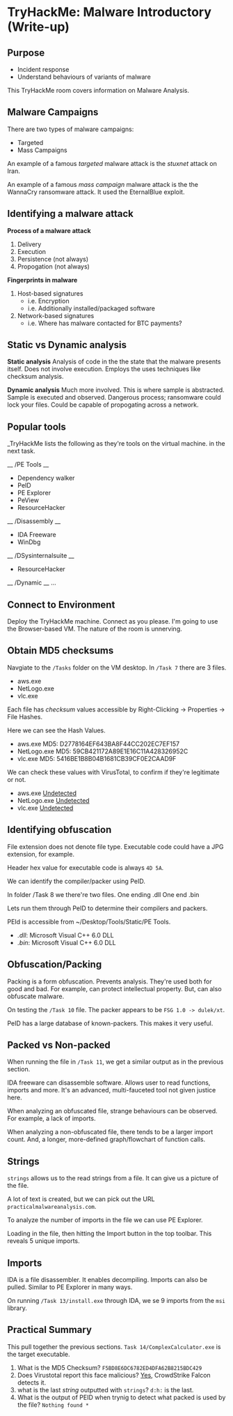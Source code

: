 # TryHackMe: Malware Introductory (Write-up)

## Purpose

- Incident response
- Understand behaviours of variants of malware

This TryHackMe room covers information on Malware Analysis.

## Malware Campaigns

There are two types of malware campaigns:
- Targeted
- Mass Campaigns

An example of a famous _targeted_ malware attack is the _stuxnet_ attack on Iran. 

An example of a famous _mass campaign_ malware attack is the the WannaCry ransomware attack. It used the EternalBlue exploit.

## Identifying a malware attack

__Process of a malware attack__
1. Delivery
2. Execution 
3. Persistence (not always)
4. Propogation (not always)

__Fingerprints in malware__
1. Host-based signatures
	- i.e. Encryption
	- i.e. Additionally installed/packaged software
2. Network-based signatures
	- i.e. Where has malware contacted for BTC payments?

## Static vs Dynamic analysis

__Static analysis__
Analysis of code in the the state that the malware presents itself.
Does not involve execution.
Employs the uses techniques like checksum analysis.

__Dynamic analysis__
Much more involved.
This is where sample is abstracted.
Sample is executed and observed.
Dangerous process; ransomware could lock your files.
Could be capable of propogating across a network.

## Popular tools

_TryHackMe lists the following  as they're tools on the virtual machine. in the next task.


__ /PE Tools __
- Dependency walker
- PeID
- PE Explorer
- PeView
- ResourceHacker

__ /Disassembly __
- IDA Freeware
- WinDbg

__ /DSysinternalsuite __
- ResourceHacker

__ /Dynamic __
...

## Connect to Environment

Deploy the TryHackMe machine.
Connect as you please.
I'm going to use the Browser-based VM.
The nature of the room is unnerving.

## Obtain MD5 checksums

Navgiate to the `/Tasks` folder on the VM desktop.
In `/Task 7` there are 3 files.
- aws.exe
- NetLogo.exe
- vlc.exe

Each file has _checksum_ values accessible by Right-Clicking -> Properties -> File Hashes.

Here we can see the Hash Values.

- aws.exe MD5: D2778164EF643BA8F44CC202EC7EF157
- NetLogo.exe MD5: 59CB421172A89E1E16C11A428326952C
- vlc.exe MD5: 5416BE1B8B04B1681CB39CF0E2CAAD9F

We can check these values with VirusTotal, to confirm if they're legitimate or not.

- aws.exe [Undetected](https://www.virustotal.com/gui/file/28b001bb9a72ae7a24242bfab248d767a1ac5dec981c672a3944f7a072375e9a/detection)
- NetLogo.exe [Undetected](https://www.virustotal.com/gui/file/e86ee0e2f0aec066c3315b40f754ee25ac3c7d3db7dec20c2e82c8d9f5695536/detection)
- vlc.exe [Undetected](https://www.virustotal.com/gui/file/900021691973aafe47b125d51e1bae5192760e91552dda0c7051226640c0a248/detection)

## Identifying obfuscation

File extension does not denote file type.
Executable code could have a JPG extension, for example.

Header hex value for executable code is always `4D 5A`. 

We can identify the compiler/packer using PeID.

In folder /Task 8 we there're two files.
One ending .dll
One end .bin

Lets run them through PeID to determine their compilers and packers.

PEId is accessible from ~/Desktop/Tools/Static/PE Tools.

- _.dll_: Microsoft Visual C++ 6.0 DLL
- _.bin_: Microsoft Visual C++ 6.0 DLL

## Obfuscation/Packing

Packing is a form obfuscation.
Prevents analysis.
They're used both for good and bad.
For example, can protect intellectual property. But, can also obfuscate malware.

On testing the `/Task 10` file.
The packer appears to be `FSG 1.0 -> dulek/xt`.

PeID has a large database of known-packers.
This makes it very useful.

## Packed vs Non-packed

When running the file in `/Task 11`, we get a similar output as in the previous section.

IDA freeware can disassemble software.
Allows user to read functions, imports and more.
It's an advanced, multi-fauceted tool not given justice here.

When analyzing an obfuscated file, strange behaviours can be observed. For example, a lack of imports.

When analyzing a non-obfuscated file, there tends to be a larger import count. And, a longer, more-defined graph/flowchart of function calls.


## Strings

`strings` allows us to the read strings from a file. 
It can give us a picture of the file.

A lot of text is created, but we can pick out the URL `practicalmalwareanalysis.com`.

To analyze the number of imports in the file we can use PE Explorer. 

Loading in the file, then hitting the Import button in the top toolbar.
This reveals 5 unique imports.

## Imports

IDA is a file disassembler.
It enables decompiling.
Imports can also be pulled.
Similar to PE Explorer in many ways.

On running `/Task 13/install.exe` through IDA, we se 9 imports from the `msi` library.

## Practical Summary

This pull together the previous sections.
`Task 14/ComplexCalculator.exe` is the target executable.

1. What is the MD5 Checksum?
	`F5BD8E6DC6782ED4DFA62B8215BDC429`
2. Does Virustotal report this face malicious?
	[Yes](https://www.virustotal.com/gui/file/0cab8c9814b28b2bd15bc446bed045c43498c4b4c54eac62f534c29fc7f7eaab/detection), CrowdStrike Falcon detects it.
3. what is the last _string_ outputted with `strings`?
	`d:h:` is the last.
4. What is the output of PEID when trynig to detect what packed is used by the file?
	`Nothing found *`



 
